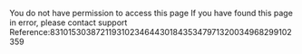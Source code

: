 You do not have permission to access this page If you have found this page in error, please contact support Reference:8310153038721193102346443018435347971320034968299102359